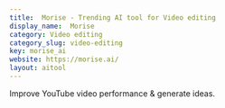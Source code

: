 ```yaml
---
title:  Morise - Trending AI tool for Video editing
display_name:  Morise
category: Video editing
category_slug: video-editing
key: morise_ai
website: https://morise.ai/
layout: aitool
---
```


Improve YouTube video performance & generate ideas.
